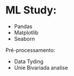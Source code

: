 # ML Study:
- Pandas
- Matplotlib
- Seaborn

Pré-processamento:
- Data Tyding
- Unie  Bivariada analise
